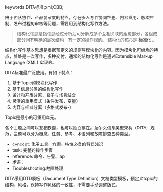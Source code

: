 keywords:DITA标准;xml;CBB;

由于团队协作、产品复杂度的特点，存在多人写作协同性差、内容重用、版本控制、发布过程的审核等问题，需要用到结构化写作方法。

>结构化信息是指信息经过分析后可分解成多个互相关联的组成部分，各组成部分间有明确的层次结构，有一定的操作规范。
>结构化的核心是 **标准化** 。

结构化写作基本思想是根据预定义的规则写模块化的内容。因为模块化可继承的特点，好处是一次写作，多种交付。通常的结构化写作是通过Extensible Markup Language (XML) 实现的。

DITA标准最广泛使用。有如下特点：
1. 基于Topic的模块化写作
2. 基于信息分类的结构化写作
3. 设计和开发分离，易于与场景结合
4. 灵活的重用模式（条件发布、变量）
5. 内容与样式分离（多格式发布-）

Topic是最小的可重用单元。

各个主题之间可以互相嵌套，也可以独立存在。达尔文信息类型架构（DITA）规范，主题可以分为概念、任务、参考、术语列和故障排查五种类型。

* concept: 使用工具、方案、特性必备的背景知识
* task: 完整的操作步骤
* reference: 命令、告警、api
* 术语：
* Troubleshooting:故障处理

DITA采用DTD模板（Document Type Definition）文档类型模板，预定义topic的结构、风格，保持写作风格的一致性，不需要手动调整版式。


